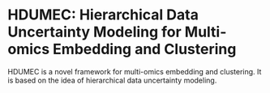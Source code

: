 # HDUMEC: Hierarchical Data Uncertainty Modeling for Multi-omics Embedding and Clustering

HDUMEC is a novel framework for multi-omics embedding and clustering. It is based on the idea of hierarchical data uncertainty modeling.
